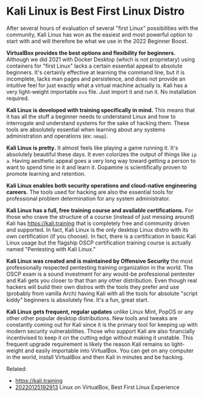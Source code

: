 # Kali Linux is Best First Linux Distro

After several hours of evaluation of several "first Linux" possibilities
with the community, Kali Linux has won as the easiest and most powerful
option to start with and will therefore be what we use in the 2022
Beginner Boost.

**VirtualBox provides the best options and flexibility for beginners.**
Although we did 2021 with Docker Desktop (which is not proprietary)
using containers for "first Linux" lacks a certain essential appeal to
absolute beginners. It's certainly effective at learning the command
line, but it is incomplete, lacks man pages and persistence, and does
not provide an intuitive feel for just exactly what a virtual machine
actually is. Kali has a very light-weight importable `ova` file. Just
import it and run it. No installation required.

**Kali Linux is developed with training specifically in mind.** This
means that it has all the stuff a beginner needs to understand Linux and
how to interrogate and understand systems for the sake of hacking them.
These tools are absolutely essential when learning about any systems
administration and operations (ex: `nmap`).

**Kali Linux is pretty.** It almost feels like playing a game running
it. It's absolutely beautiful these days. It even colorizes the output
of things like `ip a`. Having aesthetic appeal goes a very long way
toward getting a person to want to spend time in it and learn it.
Dopamine is scientifically proven to promote learning and retention.

**Kali Linux enables both security operations and cloud-native
engineering careers.** The tools used for hacking are also the essential
tools for professional problem determination for any system
administrator.

**Kali Linux has a full, free training course and available
certifications.** For those who crave the structure of a course (instead
of just messing around) Kali has <https://kali.training> that is
completely free and community driven and supported. In fact, Kali Linux
is the only desktop Linux distro with its own certification (if you
choose). In fact, there is a certification in basic Kali Linux usage but
the flagship OSCP certification training course is actually named
"Pentesting with Kali Linux."

**Kali Linux was created and is maintained by Offensive Security** the
most professionally respected pentesting training organization in the
world. The OSCP exam is a sound investment for any would-be professional
pentester and Kali gets you closer to that than any other distribution.
Even though real hackers will build their own distros with the
tools they prefer and use (probably from vanilla Arch) having Kali with
all the tools for absolute "script kiddy" beginners is absolutely fine.
It's a fun, great start.

**Kali Linux gets frequent, regular updates** unlike Linux Mint, PopOS
or any other other popular desktop distributions. New tools and tweaks
are constantly coming out for Kali since it is the primary tool for
keeping up with modern security vulnerabilities. Those who support Kali
are also financially incentivised to keep it on the cutting edge without
making it unstable. This frequent upgrade requirement is likely the
reason Kali remains so light-weight and easily importable into
VirtualBox. You can get on any computer in the world, install VirtualBox
and then Kali in minutes and be hacking.

Related:

* <https://kali.training>
* [20220125192913](/20220125192913/) Linux on VirtualBox, Best First Linux Experience
